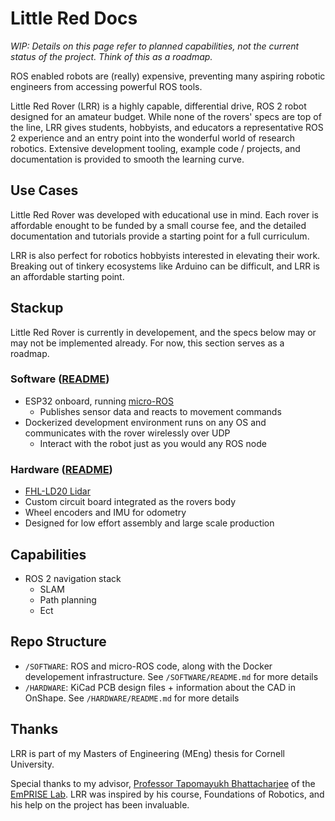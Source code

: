 # Little Red Docs

*WIP: Details on this page refer to planned capabilities, not the current status of the project. Think of this as a roadmap.* 

ROS enabled robots are (really) expensive, preventing many aspiring robotic engineers from accessing powerful ROS tools.

Little Red Rover (LRR) is a highly capable, differential drive, ROS 2 robot designed for an amateur budget.
While none of the rovers' specs are top of the line, LRR gives students, hobbyists, and educators a representative ROS 2 experience and an entry point into the wonderful world of research robotics.
Extensive development tooling, example code / projects, and documentation is provided to smooth the learning curve.

## Use Cases

Little Red Rover was developed with educational use in mind. Each rover is affordable enought to be funded by a small course fee, and the detailed documentation and tutorials provide a starting point for a full curriculum.

LRR is also perfect for robotics hobbyists interested in elevating their work. Breaking out of tinkery ecosystems like Arduino can be difficult, and LRR is an affordable starting point.

## Stackup

Little Red Rover is currently in developement, and the specs below may or may not be implemented already. For now, this section serves as a roadmap.

### Software ([README](https://github.com/usedhondacivic/little_red_rover/tree/main/SOFTWARE))
* ESP32 onboard, running [micro-ROS](https://micro.ros.org/)
    * Publishes sensor data and reacts to movement commands
* Dockerized development environment runs on any OS and communicates with the rover wirelessly over UDP
    * Interact with the robot just as you would any ROS node

### Hardware ([README](https://github.com/usedhondacivic/little_red_rover/tree/main/HARDWARE))
* [FHL-LD20 Lidar](https://www.youyeetoo.com/products/youyeetoo-fhl-ld20)
* Custom circuit board integrated as the rovers body
* Wheel encoders and IMU for odometry
* Designed for low effort assembly and large scale production

## Capabilities

* ROS 2 navigation stack
    * SLAM
    * Path planning
    * Ect

## Repo Structure

* `/SOFTWARE`: ROS and micro-ROS code, along with the Docker developement infrastructure. See `/SOFTWARE/README.md` for more details
* `/HARDWARE`: KiCad PCB design files + information about the CAD in OnShape. See `/HARDWARE/README.md` for more details

## Thanks

LRR is part of my Masters of Engineering (MEng) thesis for Cornell University.

Special thanks to my advisor, [Professor Tapomayukh Bhattacharjee](https://robotics.cornell.edu/faculty/tapomayukh-bhattacharjee-bio/) of the [EmPRISE Lab](https://emprise.cs.cornell.edu/). LRR was inspired by his course, Foundations of Robotics, and his help on the project has been invaluable.
